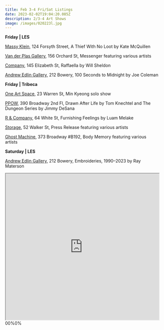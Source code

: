 ```yaml
---
title: Feb 3-4 Fri/Sat Listings
date: 2023-02-02T19:04:20.085Z
description: 2/3-4 Art Shows
image: /images/020223l.jpg
---
```

**Friday | LES** 

[Massy Klein](https://www.masseyklein.com/exhibitions/62-kate-mcquillen-a-thief-with-no-loot/), 124 Forsyth Street, A Thief With No Loot by Kate McQuillen

[Van der Plas Gallery](https://www.vanderplasgallery.com/current), 156 Orchard St, Messenger featuring various artists

[Company](https://companygallery.us/exhibitions/raffaella/), 145 Elizabeth St, Raffaella by Will Sheldon

[Andrew Edlin Gallery](https://www.edlingallery.com/exhibitions/joe-coleman-100-seconds-to-midnight), 212 Bowery, 100 Seconds to Midnight by Joe Coleman

**F﻿riday | Tribeca**

[One Art Space](https://oneartspace.com/min-kyeongah-solo-exhibition-feb-1-7-2023/), 23 Warren St, Min Kyeong solo show

[PPOW](https://www.ppowgallery.com/exhibitions), 390 Broadway 2nd Fl, Drawn After Life by Tom Knechtel and The Dungeon Series by Jimmy DeSana

[R & Company](https://r-and-company.com/exhibition/luam-melake-furnishing-feelings/), 64 White St, Furnishing Feelings by Luam Melake 

[Storage](https://www.instagram.com/storageartgallery/), 52 Walker St, Press Release featuring various artists 

[G﻿host Machine](https://www.instagram.com/ghostmachine.nyc), 373 Broadway #B192, Body Memory featuring various artists

**S﻿aturday | LES**

[Andrew Edlin Gallery](https://www.edlingallery.com/exhibitions/ray-materson-embroideries-1990-2023), 212 Bowery, Embroideries, 1990–2023 by Ray Materson

<iframe src="https://www.google.com/maps/d/u/3/embed?mid=1Sse8XX9ZCcUJL0WzUpzlK75FaoBUjeQ&ehbc=2E312F" width="100%" height="480"></iframe>00%0%